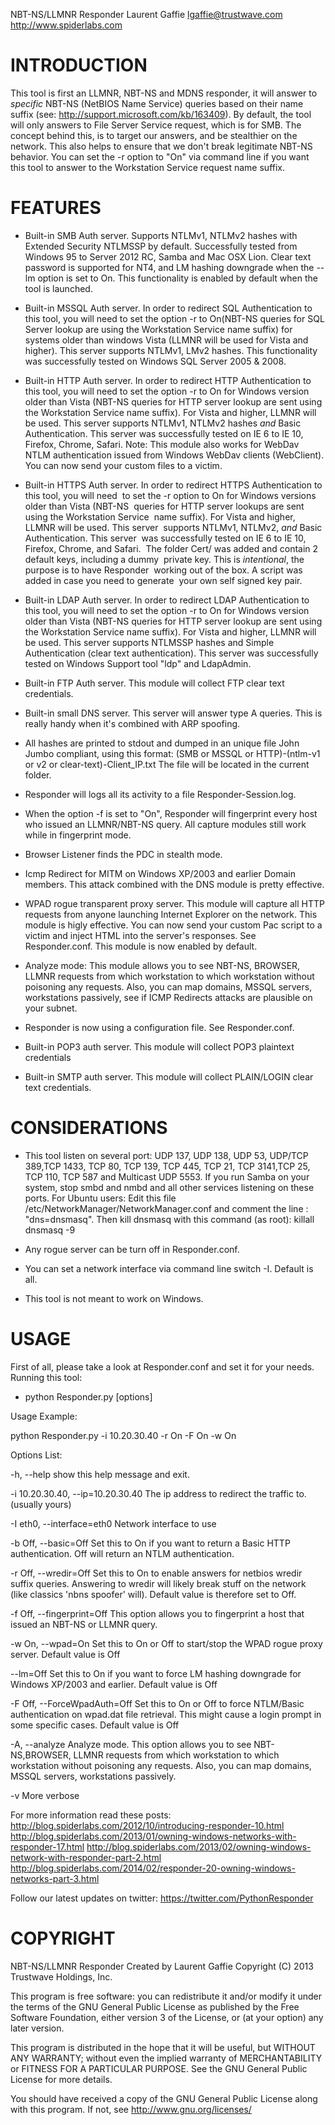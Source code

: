 NBT-NS/LLMNR Responder
Laurent Gaffie <lgaffie@trustwave.com>
http://www.spiderlabs.com

INTRODUCTION
============

This tool is first an LLMNR, NBT-NS and MDNS responder, it will answer to 
*specific* NBT-NS (NetBIOS Name Service) queries based on their name 
suffix (see: http://support.microsoft.com/kb/163409). By default, the
tool will only answers to File Server Service request, which is for SMB.
The concept behind this, is to target our answers, and be stealthier on
the network. This also helps to ensure that we don't break legitimate
NBT-NS behavior. You can set the -r option to "On" via command line if 
you want this tool to answer to the Workstation Service request name
suffix.

FEATURES
========

- Built-in SMB Auth server.
  Supports NTLMv1, NTLMv2 hashes with Extended Security NTLMSSP by default.
  Successfully tested from Windows 95 to Server 2012 RC, Samba and Mac OSX Lion.
  Clear text password is supported for NT4, and LM hashing downgrade when the 
  --lm option is set to On. This functionality is enabled by default when the
  tool is launched.

- Built-in MSSQL Auth server.
  In order to redirect SQL Authentication to this tool, you will need to
  set the option -r to On(NBT-NS queries for SQL Server lookup are using
  the Workstation Service name suffix) for systems older than windows 
  Vista (LLMNR will be used for Vista and higher). This server supports
  NTLMv1, LMv2 hashes. This functionality was successfully tested on 
  Windows SQL Server 2005 & 2008.

- Built-in HTTP Auth server.
  In order to redirect HTTP Authentication to this tool, you will need
  to set the option -r to On for Windows version older than Vista (NBT-NS
  queries for HTTP server lookup are sent using the Workstation Service
  name suffix). For Vista and higher, LLMNR will be used. This server 
  supports NTLMv1, NTLMv2 hashes *and* Basic Authentication. This server
  was successfully tested on IE 6 to IE 10, Firefox, Chrome, Safari.
  Note: This module also works for WebDav NTLM authentication issued from
  Windows WebDav clients (WebClient). You can now send your custom files to a victim.

- Built-in HTTPS Auth server.
  In order to redirect HTTPS Authentication to this tool, you will need
  to set the -r option to On for Windows versions older than Vista (NBT-NS
  queries for HTTP server lookups are sent using the Workstation Service
  name suffix). For Vista and higher, LLMNR will be used. This server 
  supports NTLMv1, NTLMv2, *and* Basic Authentication. This server
  was successfully tested on IE 6 to IE 10, Firefox, Chrome, and Safari.
  The folder Cert/ was added and contain 2 default keys, including a dummy
  private key. This is *intentional*, the purpose is to have Responder 
  working out of the box. A script was added in case you need to generate
  your own self signed key pair.

- Built-in LDAP Auth server.
  In order to redirect LDAP Authentication to this tool, you will need
  to set the option -r to On for Windows version older than Vista (NBT-NS
  queries for HTTP server lookup are sent using the Workstation Service
  name suffix). For Vista and higher, LLMNR will be used. This server 
  supports NTLMSSP hashes and Simple Authentication (clear text authentication).
  This server was successfully tested on Windows Support tool "ldp" and LdapAdmin.

- Built-in FTP Auth server.
  This module will collect FTP clear text credentials.

- Built-in small DNS server. This server will answer type A queries. This
  is really handy when it's combined with ARP spoofing. 

- All hashes are printed to stdout and dumped in an unique file John
  Jumbo compliant, using this format:
  (SMB or MSSQL or HTTP)-(ntlm-v1 or v2 or clear-text)-Client_IP.txt
  The file will be located in the current folder.

- Responder will logs all its activity to a file Responder-Session.log.

- When the option -f is set to "On", Responder will fingerprint every host who issued
  an LLMNR/NBT-NS query. All capture modules still work while in fingerprint mode. 

- Browser Listener finds the PDC in stealth mode.

- Icmp Redirect for MITM on Windows XP/2003 and earlier Domain members. This attack combined with
  the DNS module is pretty effective.

- WPAD rogue transparent proxy server. This module will capture all HTTP requests from anyone launching Internet Explorer on the network. This module is higly effective. You can now send your custom Pac script to a victim and inject HTML into the server's responses. See Responder.conf. This module is now enabled by default.

- Analyze mode: This module allows you to see NBT-NS, BROWSER, LLMNR requests from which workstation to which workstation without poisoning any requests. Also, you can map domains, MSSQL servers, workstations passively, see if ICMP Redirects attacks are plausible on your subnet. 

- Responder is now using a configuration file. See Responder.conf.

- Built-in POP3 auth server. This module will collect POP3 plaintext credentials

- Built-in SMTP auth server. This module will collect PLAIN/LOGIN clear text credentials.

CONSIDERATIONS
==============

- This tool listen on several port: UDP 137, UDP 138, UDP 53, UDP/TCP 389,TCP 1433,
  TCP 80, TCP 139, TCP 445, TCP 21, TCP 3141,TCP 25, TCP 110, TCP 587 and Multicast UDP 5553.
  If you run Samba on your system, stop smbd and nmbd and all other 
  services listening on these ports.
  For Ubuntu users: 
  Edit this file /etc/NetworkManager/NetworkManager.conf and comment the line : "dns=dnsmasq".
  Then kill dnsmasq with this command (as root): killall dnsmasq -9

- Any rogue server can be turn off in Responder.conf.

- You can set a network interface via command line switch -I. Default is all. 

- This tool is not meant to work on Windows.


USAGE
=====

First of all, please take a look at Responder.conf and set it for your needs.
Running this tool:

- python Responder.py [options]

Usage Example:

python Responder.py -i 10.20.30.40 -r On -F On -w On

Options List:

-h, --help                           show this help message and exit.

-i 10.20.30.40, --ip=10.20.30.40     The ip address to redirect the traffic to.
                                     (usually yours)

-I eth0, --interface=eth0            Network interface to use

-b Off, --basic=Off                  Set this to On if you want to return a 
                                     Basic HTTP authentication. Off will return 
                                     an NTLM authentication.

-r Off, --wredir=Off                 Set this to On to enable answers for netbios 
                                     wredir suffix queries. Answering to wredir
                                     will likely break stuff on the network 
                                     (like classics 'nbns spoofer' will).
                                     Default value is therefore set to Off.

-f Off, --fingerprint=Off            This option allows you to fingerprint a 
                                     host that issued an NBT-NS or LLMNR query.

-w On, --wpad=On                     Set this to On or Off to start/stop the WPAD rogue
                                     proxy server. Default value is Off

--lm=Off                             Set this to On if you want to force LM hashing
                                     downgrade for Windows XP/2003 and earlier. Default value is Off

-F Off, --ForceWpadAuth=Off          Set this to On or Off to force NTLM/Basic authentication on 
                                     wpad.dat file retrieval. This might cause a login prompt in
                                     some specific cases. Default value is Off

-A, --analyze                        Analyze mode. This option allows you to see NBT-NS,BROWSER, 
                                     LLMNR requests from which workstation to which workstation 
                                     without poisoning any requests. Also, you can map domains, 
                                     MSSQL servers, workstations passively.


-v                                   More verbose



For more information read these posts: 
http://blog.spiderlabs.com/2012/10/introducing-responder-10.html
http://blog.spiderlabs.com/2013/01/owning-windows-networks-with-responder-17.html
http://blog.spiderlabs.com/2013/02/owning-windows-network-with-responder-part-2.html
http://blog.spiderlabs.com/2014/02/responder-20-owning-windows-networks-part-3.html

Follow our latest updates on twitter:
https://twitter.com/PythonResponder

COPYRIGHT
=========

NBT-NS/LLMNR Responder
Created by Laurent Gaffie
Copyright (C) 2013 Trustwave Holdings, Inc.
 
This program is free software: you can redistribute it and/or modify
it under the terms of the GNU General Public License as published by
the Free Software Foundation, either version 3 of the License, or
(at your option) any later version.

This program is distributed in the hope that it will be useful,
but WITHOUT ANY WARRANTY; without even the implied warranty of
MERCHANTABILITY or FITNESS FOR A PARTICULAR PURPOSE.  See the
GNU General Public License for more details.
 
You should have received a copy of the GNU General Public License
along with this program.  If not, see <http://www.gnu.org/licenses/>
